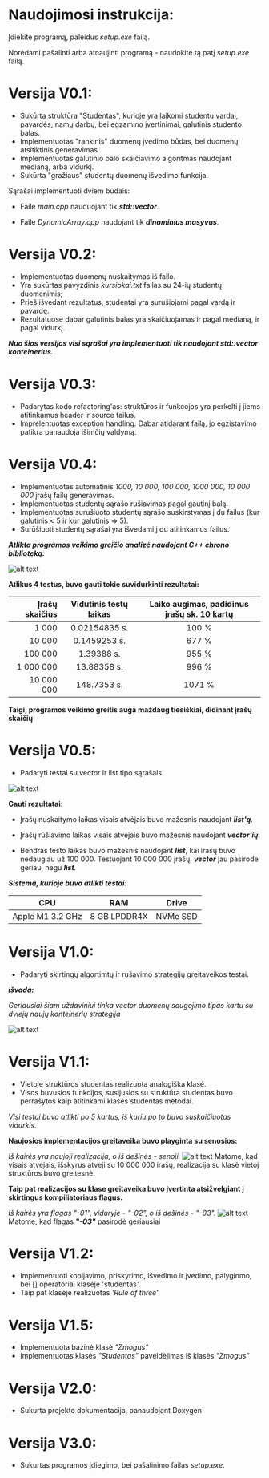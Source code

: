 # Naudojimosi instrukcija:

Įdiekite programą, paleidus *setup.exe* failą.

Norėdami pašalinti arba atnaujinti programą - naudokite tą patį  *setup.exe* failą.


# Versija V0.1:
*  Sukūrta struktūra "Studentas", kurioje yra laikomi studentu vardai, pavardės; namų darbų, bei egzamino įvertinimai, galutinis studento balas.
*  Implementuotas "rankinis" duomenų įvedimo būdas, bei duomenų atsitiktinis generavimas .
*  Implementuotas galutinio balo skaičiavimo algoritmas naudojant medianą, arba vidurkį.
*  Sukūrta "gražiaus" studentų duomenų išvedimo funkcija.

Sąrašai implementuoti dviem būdais:

* Faile *main.cpp* nauduojant tik ***std::vector***.

* Faile *DynamicArray.cpp* naudojant tik ***dinaminius masyvus***.

# Versija V0.2:

* Implementuotas duomenų nuskaitymas iš failo.
* Yra sukūrtas pavyzdinis *kursiokai.txt* failas su 24-ių studentų duomenimis;
* Prieš išvedant rezultatus, studentai yra surušiojami pagal vardą ir pavardę.
* Rezultatuose dabar galutinis balas yra skaičiuojamas ir pagal medianą, ir pagal vidurkį.

***Nuo šios versijos visi sąrašai yra implementuoti tik naudojant std::vector konteinerius.***

# Versija V0.3:

* Padarytas kodo refactoring'as: struktūros ir funkcojos yra perkelti į jiems atitinkamus header ir source failus.
* Imprelentuotas exception handling. Dabar atidarant failą, jo egzistavimo patikra panaudoja išimčių valdymą.

# Versija V0.4:

* Implementuotas automatinis *1000, 10 000, 100 000, 1000 000, 10 000 000* įrašų failų generavimas.
* Implementuotas studentų sąrašo rušiavimas pagal gautinį balą.
* Implementuotas surušiuoto studentų sąrašo suskirstymas į du failus (kur galutinis < 5 ir kur galutinis => 5).
* Surūšiuoti studentų sąrašai yra išvedami į du atitinkamus failus.

***Atlikta programos veikimo greičio analizė naudojant C++ chrono biblioteką:***

![alt text](https://github.com/zizkinz/OP1Task/blob/af17400fa26c2ed5fd80eb4dfbbf3122941e9e6d/tests.png?raw=true)

**Atlikus 4 testus, buvo gauti tokie suvidurkinti rezultatai:**


|Įrašų skaičius|Vidutinis testų laikas|Laiko augimas, padidinus įrašų sk. 10 kartų|
|---:|:---:|:---:|
|1 000|0.02154835 s.|100 %|
|10 000|0.1459253 s.|677 %|
|100 000|1.39388 s.|955 %|
|1 000 000|13.88358 s.|996 %|
|10 000 000|148.7353 s.|1071 %|

**Taigi, programos veikimo greitis auga maždaug tiesiškiai, didinant įrašų skaičių**

# Versija V0.5:

* Padaryti testai su vector ir list tipo sąrašais

![alt text](https://github.com/zizkinz/OP1Task/blob/af17400fa26c2ed5fd80eb4dfbbf3122941e9e6d/test2.png?raw=true)

**Gauti rezultatai:**





* Įrašų nuskaitymo laikas visais atvėjais buvo mažesnis naudojant _**list'ą**_.

* Įrašų rūšiavimo laikas visais atvėjais buvo mažesnis naudojant _**vector'ių**_.

* Bendras testo laikas buvo mažesnis naudojant _**list**_, kai irašų buvo nedaugiau už 100 000. 
Testuojant 10 000 000 įrašų,  _**vector**_ jau pasirode geriau, negu _**list**_.

***Sistema, kurioje buvo atlikti testai:***


|CPU|RAM|Drive|
|---|---|---|
|Apple M1 3.2 GHz|8 GB LPDDR4X|NVMe SSD|


# Versija V1.0:

* Padaryti skirtingų algortimtų ir rušavimo strategijų greitaveikos testai.

***išvada:***

*Geriausiai šiam uždaviniui tinka vector duomenų saugojimo tipas kartu su dviejų naujų konteinerių strategija*


![alt text](https://github.com/zizkinz/OP1Task/blob/14ec3eb0cf18ae58f65eca4dac7e646d40fa412f/test3.png?raw=true)

# Versija V1.1:

* Vietoje struktūros studentas realizuota analogiška klasė.
* Visos buvusios funkcijos, susijusios su struktūra studentas buvo perrašytos kaip atitinkami klasės studentas metodai.

_Visi testai buvo atlikti po 5 kartus, iš kuriu po to buvo suskaičiuotas vidurkis._

**Naujosios implementacijos greitaveika buvo playginta su senosios:**

*Iš kairės yra naujoji realizacija, o iš dešinės - senoji.*
![alt text](https://github.com/zizkinz/OP2Task/blob/8d8c083a6037781de05a65da42becef3114ebcd1/test4-1.png?raw=true)
Matome, kad visais atvejais, išskyrus atveji su 10 000 000 irašų, realizacija su klasė vietoj struktūros buvo greitesnė.


**Taip pat realizacijos su klase greitaveika buvo įvertinta atsižvelgiant į skirtingus kompiliatoriaus flagus:**

*Iš kairės yra flagas "-01", viduryje - "-02", o iš dešinės - "-03".*
![alt text](https://github.com/zizkinz/OP2Task/blob/8d8c083a6037781de05a65da42becef3114ebcd1/test4-2.png?raw=true)
Matome, kad flagas _**"-03"**_ pasirodė geriausiai


# Versija V1.2:

* Implementuoti kopijavimo, priskyrimo, išvedimo ir įvedimo, palyginmo, bei [] operatoriai klasėje 'studentas'.
* Taip pat klasėje realizuotas _'Rule of three'_

# Versija V1.5:

* Implementuota bazinė klasė *"Zmogus"*
* Implementuotas klasės *"Studentas"* paveldėjimas iš klasės *"Zmogus"*

# Versija V2.0:

* Sukurta projekto dokumentacija, panaudojant Doxygen

# Versija V3.0:

* Sukurtas programos įdiegimo, bei pašalinimo failas  *setup.exe*.

